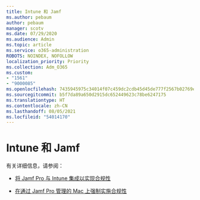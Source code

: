 ```yaml
---
title: Intune 和 Jamf
ms.author: pebaum
author: pebaum
manager: scotv
ms.date: 07/29/2020
ms.audience: Admin
ms.topic: article
ms.service: o365-administration
ROBOTS: NOINDEX, NOFOLLOW
localization_priority: Priority
ms.collection: Adm_O365
ms.custom:
- "1561"
- "9000085"
ms.openlocfilehash: 7435945975c34014f07c459dc2cdb45d45de777f2567b02769ee02783bea9b50
ms.sourcegitcommit: b5f7da89a650d2915dc652449623c78be6247175
ms.translationtype: HT
ms.contentlocale: zh-CN
ms.lasthandoff: 08/05/2021
ms.locfileid: "54014170"
---
```

# <a name="intune-and-jamf"></a>Intune 和 Jamf

有关详细信息，请参阅： 

- [将 Jamf Pro 与 Intune 集成以实现合规性](https://docs.microsoft.com/intune/conditional-access-integrate-jamf)

- [在通过 Jamf Pro 管理的 Mac 上强制实施合规性](https://docs.microsoft.com/intune/conditional-access-assign-jamf)